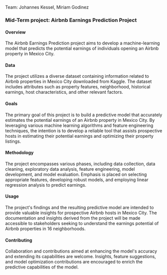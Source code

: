 Team: Johannes Kessel, Miriam Godinez

### Mid-Term project:  Airbnb Earnings Prediction Project

#### Overview
The Airbnb Earnings Prediction project aims to develop a machine-learning model that predicts the potential earnings of individuals opening an Airbnb property in Mexico City.

#### Data
The project utilizes a diverse dataset containing information related to Airbnb properties in Mexico City downloaded from Kaggle. The dataset includes attributes such as property features, neighborhood, historical earnings, host characteristics, and other relevant factors.

#### Goals
The primary goal of this project is to build a predictive model that accurately estimates the potential earnings of an Airbnb property in Mexico City. By leveraging various machine learning algorithms and feature engineering techniques, the intention is to develop a reliable tool that assists prospective hosts in estimating their potential earnings and optimizing their property listings.

#### Methodology
The project encompasses various phases, including data collection, data cleaning, exploratory data analysis, feature engineering, model development, and model evaluation. Emphasis is placed on selecting appropriate features, developing robust models, and employing linear regression analysis to predict earnings.

#### Usage
The project's findings and the resulting predictive model are intended to provide valuable insights for prospective Airbnb hosts in Mexico City. The documentation and insights derived from the project will be made accessible to stakeholders seeking to understand the earnings potential of Airbnb properties in 16 neighborhoods.

#### Contributing
Collaboration and contributions aimed at enhancing the model's accuracy and extending its capabilities are welcome. Insights, feature suggestions, and model optimization contributions are encouraged to enrich the predictive capabilities of the model.

